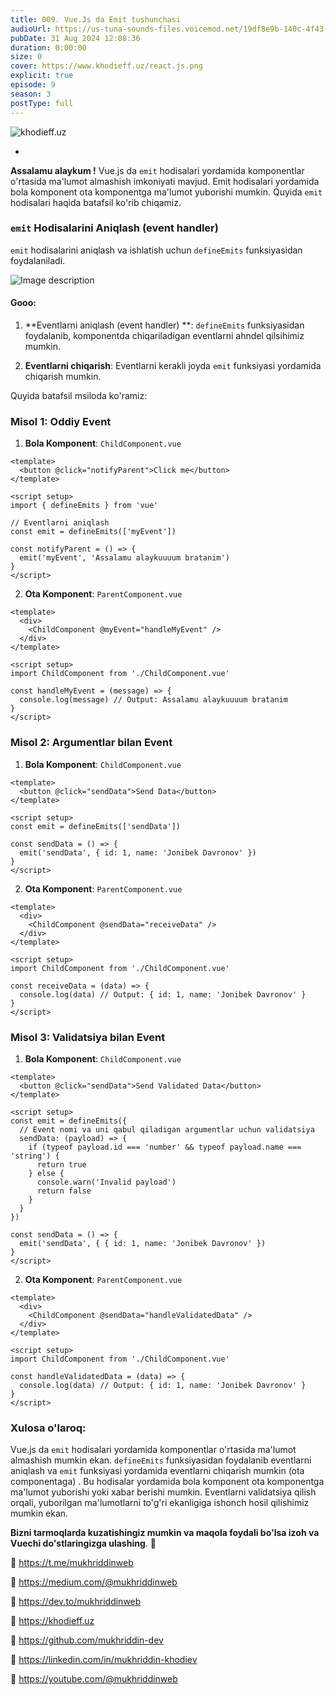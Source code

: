 ```yaml
---
title: 009. Vue.Js da Emit tushunchasi
audioUrl: https://us-tuna-sounds-files.voicemod.net/19df8e9b-140c-4f43-8c0e-09c162821765-1658350707858.mp3
pubDate: 31 Aug 2024 12:08:36
duration: 0:00:00
size: 0
cover: https://www.khodieff.uz/react.js.png
explicit: true
episode: 9
season: 3
postType: full
---
```

![khodieff.uz](https://media.dev.to/cdn-cgi/image/width=1000,height=420,fit=cover,gravity=auto,format=auto/https%3A%2F%2Fdev-to-uploads.s3.amazonaws.com%2Fuploads%2Farticles%2Fvad145fux66sad93gntz.jpg "khodieff.uz | vue.js")

- 
**Assalamu alaykum !** Vue.js da `emit` hodisalari yordamida komponentlar o'rtasida ma'lumot almashish imkoniyati mavjud. Emit hodisalari yordamida bola komponent ota komponentga ma'lumot yuborishi   mumkin. Quyida `emit` hodisalari haqida batafsil ko'rib chiqamiz.

### `emit` Hodisalarini Aniqlash (event handler)

`emit` hodisalarini aniqlash va ishlatish uchun `defineEmits` funksiyasidan foydalaniladi.


![Image description](https://dev-to-uploads.s3.amazonaws.com/uploads/articles/2wfxvr0a7rmvm2ldk0bt.png)



#### Gooo:

1. **Eventlarni aniqlash (event handler) **:
   `defineEmits` funksiyasidan foydalanib, komponentda chiqariladigan eventlarni ahndel qilsihimiz mumkin. 

2. **Eventlarni chiqarish**:
   Eventlarni kerakli joyda `emit` funksiyasi yordamida chiqarish mumkin.

Quyida batafsil msiloda ko'ramiz:

### Misol 1: Oddiy Event

1. **Bola Komponent**: `ChildComponent.vue`

```vue
<template>
  <button @click="notifyParent">Click me</button>
</template>

<script setup>
import { defineEmits } from 'vue'

// Eventlarni aniqlash
const emit = defineEmits(['myEvent'])

const notifyParent = () => {
  emit('myEvent', 'Assalamu alaykuuuum bratanim')
}
</script>
```

2. **Ota Komponent**: `ParentComponent.vue`

```vue
<template>
  <div>
    <ChildComponent @myEvent="handleMyEvent" />
  </div>
</template>

<script setup>
import ChildComponent from './ChildComponent.vue'

const handleMyEvent = (message) => {
  console.log(message) // Output: Assalamu alaykuuuum bratanim
}
</script>
```

### Misol 2: Argumentlar bilan Event

1. **Bola Komponent**: `ChildComponent.vue`

```vue
<template>
  <button @click="sendData">Send Data</button>
</template>

<script setup>
const emit = defineEmits(['sendData'])

const sendData = () => {
  emit('sendData', { id: 1, name: 'Jonibek Davronov' })
}
</script>
```

2. **Ota Komponent**: `ParentComponent.vue`

```vue
<template>
  <div>
    <ChildComponent @sendData="receiveData" />
  </div>
</template>

<script setup>
import ChildComponent from './ChildComponent.vue'

const receiveData = (data) => {
  console.log(data) // Output: { id: 1, name: 'Jonibek Davronov' }
}
</script>
```

### Misol 3: Validatsiya bilan Event

1. **Bola Komponent**: `ChildComponent.vue`

```vue
<template>
  <button @click="sendData">Send Validated Data</button>
</template>

<script setup>
const emit = defineEmits({
  // Event nomi va uni qabul qiladigan argumentlar uchun validatsiya
  sendData: (payload) => {
    if (typeof payload.id === 'number' && typeof payload.name === 'string') {
      return true
    } else {
      console.warn('Invalid payload')
      return false
    }
  }
})

const sendData = () => {
  emit('sendData', { { id: 1, name: 'Jonibek Davronov' })
}
</script>
```

2. **Ota Komponent**: `ParentComponent.vue`

```vue
<template>
  <div>
    <ChildComponent @sendData="handleValidatedData" />
  </div>
</template>

<script setup>
import ChildComponent from './ChildComponent.vue'

const handleValidatedData = (data) => {
  console.log(data) // Output: { id: 1, name: 'Jonibek Davronov' }
}
</script>
```

### Xulosa o'laroq:

Vue.js da `emit` hodisalari yordamida komponentlar o'rtasida ma'lumot almashish mumkin ekan. `defineEmits` funksiyasidan foydalanib eventlarni aniqlash va `emit` funksiyasi yordamida eventlarni chiqarish mumkin (ota componentaga) . Bu hodisalar yordamida bola komponent ota komponentga ma'lumot yuborishi yoki xabar berishi mumkin. Eventlarni validatsiya qilish orqali, yuborilgan ma'lumotlarni to'g'ri ekanligiga ishonch hosil qilishimiz  mumkin ekan.

**Bizni tarmoqlarda kuzatishingiz mumkin va maqola foydali bo'lsa izoh va Vuechi do'stlaringizga ulashing**. 🫡

🔗 https://t.me/mukhriddinweb

🔗 https://medium.com/@mukhriddinweb

🔗 https://dev.to/mukhriddinweb

🔗 https://khodieff.uz

🔗 https://github.com/mukhriddin-dev

🔗 https://linkedin.com/in/mukhriddin-khodiev

🔗 https://youtube.com/@mukhriddinweb